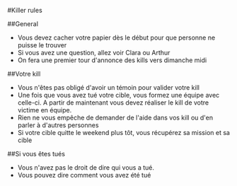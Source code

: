 #Killer rules

##General
* Vous devez cacher votre papier dès le début pour que personne ne puisse le trouver
* Si vous avez une question, allez voir Clara ou Arthur
* On fera une premier tour d'annonce des kills vers dimanche midi

##Votre kill
* Vous n'êtes pas obligé d'avoir un témoin pour valider votre kill
* Une fois que vous avez tué votre cible, vous formez une équipe avec celle-ci. A partir de maintenant vous devez réaliser le kill de votre victime en équipe.
* Rien ne vous empêche de demander de l'aide dans vos kill ou d'en parler à d'autres personnes
* Si votre cible quitte le weekend plus tôt, vous récupérez sa mission et sa cible

##Si vous êtes tués
* Vous n'avez pas le droit de dire qui vous a tué.
* Vous pouvez dire comment vous avez été tué






